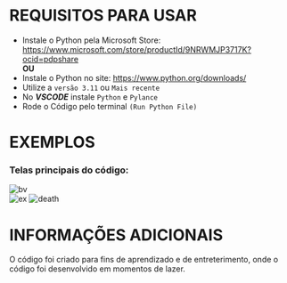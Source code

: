 # REQUISITOS PARA USAR

* Instale o Python pela Microsoft Store: https://www.microsoft.com/store/productId/9NRWMJP3717K?ocid=pdpshare
  <br> **OU**
* Instale o Python no site: https://www.python.org/downloads/
* Utilize a `versão 3.11` ou `Mais recente`
* No _**VSCODE**_ instale `Python` e `Pylance`
* Rode o Código pelo terminal `(Run Python File)`

# EXEMPLOS
### Telas principais do código: <br>
![bv](https://github.com/DevSharkMT/TAMAGOTCHI/assets/155767351/2e0c2d13-4ea6-403e-a467-ad530c8f6070)
<br>
![ex](https://github.com/DevSharkMT/TAMAGOTCHI/assets/155767351/fb741e27-2a27-4005-93ea-4d32bf9f7e37)
![death](https://github.com/DevSharkMT/TAMAGOTCHI/assets/155767351/23a0ee10-68b6-43b3-ac91-b9122362d06b)

# INFORMAÇÕES ADICIONAIS
O código foi criado para fins de aprendizado e de entreterimento, onde o código foi desenvolvido em momentos de lazer.
